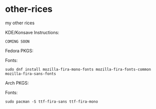 # other-rices
my other rices

KDE/Konsave Instructions: 
```
COMING SOON
```

Fedora PKGS: 

Fonts:
```
sudo dnf install mozilla-fira-mono-fonts mozilla-fira-fonts-common mozilla-fira-sans-fonts 
```

Arch PKGS: 

Fonts: 
```
sudo pacman -S ttf-fira-sans ttf-fira-mono
```